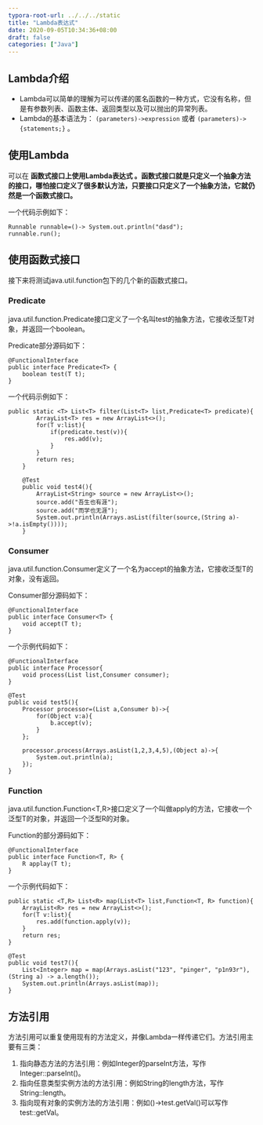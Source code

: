 ```yaml
---
typora-root-url: ../../../static
title: "Lambda表达式"
date: 2020-09-05T10:34:36+08:00
draft: false
categories: ["Java"]
---
```


## Lambda介绍
- Lambda可以简单的理解为可以传递的匿名函数的一种方式，它没有名称，但是有参数列表、函数主体、返回类型以及可以抛出的异常列表。
- Lambda的基本语法为： `(parameters)->expression` 或者 `(parameters)->{statements;}` 。

## 使用Lambda
可以在 **函数式接口上使用Lambda表达式 。函数式接口就是只定义一个抽象方法的接口，哪怕接口定义了很多默认方法，只要接口只定义了一个抽象方法，它就仍然是一个函数式接口。** 

一个代码示例如下：

    Runnable runnable=()-> System.out.println("dasd");
    runnable.run();

## 使用函数式接口
接下来将测试java.util.function包下的几个新的函数式接口。

### Predicate
java.util.function.Predicate<T>接口定义了一个名叫test的抽象方法，它接收泛型T对象，并返回一个boolean。

Predicate部分源码如下：

	@FunctionalInterface
	public interface Predicate<T> {
		boolean test(T t);
	}

一个代码示例如下：

	public static <T> List<T> filter(List<T> list,Predicate<T> predicate){
	        ArrayList<T> res = new ArrayList<>();
	        for(T v:list){
	            if(predicate.test(v)){
	                res.add(v);
	            }
	        }
	        return res;
	    }
	
	    @Test
	    public void test4(){
	        ArrayList<String> source = new ArrayList<>();
	        source.add("吾生也有涯");
	        source.add("而学也无涯");
	        System.out.println(Arrays.asList(filter(source,(String a)->!a.isEmpty())));
	    }

### Consumer
java.util.function.Consumer<T>定义了一个名为accept的抽象方法，它接收泛型T的对象，没有返回。

Consumer部分源码如下：

	@FunctionalInterface
	public interface Consumer<T> {
		void accept(T t);
	}

一个示例代码如下：

	@FunctionalInterface
    public interface Processor{
        void process(List list,Consumer consumer);
    }

    @Test
    public void test5(){
        Processor processor=(List a,Consumer b)->{
            for(Object v:a){
                b.accept(v);
            }
        };

        processor.process(Arrays.asList(1,2,3,4,5),(Object a)->{
            System.out.println(a);
        });
    }

### Function
java.util.function.Function<T,R>接口定义了一个叫做apply的方法，它接收一个泛型T的对象，并返回一个泛型R的对象。

Function的部分源码如下：

	@FunctionalInterface
	public interface Function<T, R> {
		R applay(T t);
	}

一个示例代码如下：

	public static <T,R> List<R> map(List<T> list,Function<T, R> function){
        ArrayList<R> res = new ArrayList<>();
        for(T v:list){
            res.add(function.apply(v));
        }
        return res;
    }

    @Test
    public void test7(){
        List<Integer> map = map(Arrays.asList("123", "pinger", "p1n93r"), (String a) -> a.length());
        System.out.println(Arrays.asList(map));
    }

## 方法引用
方法引用可以重复使用现有的方法定义，并像Lambda一样传递它们。方法引用主要有三类：

1. 指向静态方法的方法引用：例如Integer的parseInt方法，写作Integer::parseInt()。
2. 指向任意类型实例方法的方法引用：例如String的length方法，写作String::length。
3. 指向现有对象的实例方法的方法引用：例如()->test.getVal()可以写作test::getVal。

